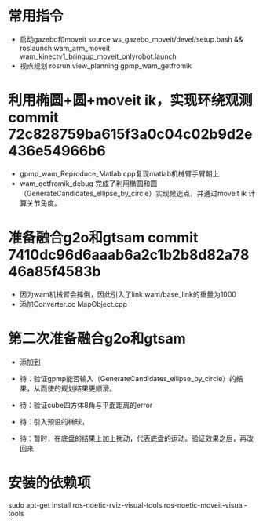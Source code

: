 # 常用指令
+ 启动gazebo和moveit
    source ws_gazebo_moveit/devel/setup.bash   &&  roslaunch wam_arm_moveit wam_kinectv1_bringup_moveit_onlyrobot.launch 
+ 视点规划
    rosrun view_planning  gpmp_wam_getfromik 


# 利用椭圆+圆+moveit ik，实现环绕观测 commit 72c828759ba615f3a0c04c02b9d2e436e54966b6
+ gpmp_wam_Reproduce_Matlab
    cpp复现matlab机械臂手臂朝上
+ wam_getfromik_debug
    完成了利用椭圆和圆（GenerateCandidates_ellipse_by_circle）实现候选点，并通过moveit ik 计算关节角度。


# 准备融合g2o和gtsam     commit 7410dc96d6aaab6a2c1b2b8d82a7846a85f4583b
+ 因为wam机械臂会摔倒，因此引入了link wam/base_link的重量为1000
+ 添加Converter.cc  MapObject.cpp


# 第二次准备融合g2o和gtsam     
+ 添加到


+ 待：验证gpmp能否输入（GenerateCandidates_ellipse_by_circle）的结果，从而使的规划结果更顺滑。
+ 待：验证cube四方体8角与平面距离的error
+ 待：引入预设的椭球，
+ 待：暂时，在底盘的结果上加上扰动，代表底盘的运动。验证效果之后，再改回来

# 安装的依赖项
sudo apt-get install ros-noetic-rviz-visual-tools  ros-noetic-moveit-visual-tools


